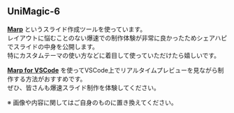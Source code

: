 ## UniMagic-6
[**Marp**](https://marp.app/) というスライド作成ツールを使っています。<br>
レイアウトに悩むことのない爆速での制作体験が非常に良かったためシェアハピでスライドの中身を公開します。<br>
特にカスタムテーマの使い方などに着目して使っていただけたら嬉しいです。

[**Marp for VSCode**](https://marketplace.visualstudio.com/items?itemName=marp-team.marp-vscode) を使ってVSCode上でリアルタイムプレビューを見ながら制作する方法がおすすめです。<br>
ぜひ、皆さんも爆速スライド制作を体験してください。

※ 画像や内容に関してはご自身のものに置き換えてください。
